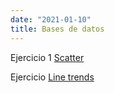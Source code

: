 ```yaml
---
date: "2021-01-10"
title: Bases de datos
---
```

  
Ejercicio 1 [Scatter](https://drive.google.com/file/d/1yBEVYuzPn6qa4rqbw9FYOe6ODpehij_a/view?usp=sharing) 

Ejercicio [Line trends](https://drive.google.com/file/d/11r8St6CdALW_kuWE708_lHzSIEnWCPhB/view?usp=sharing)